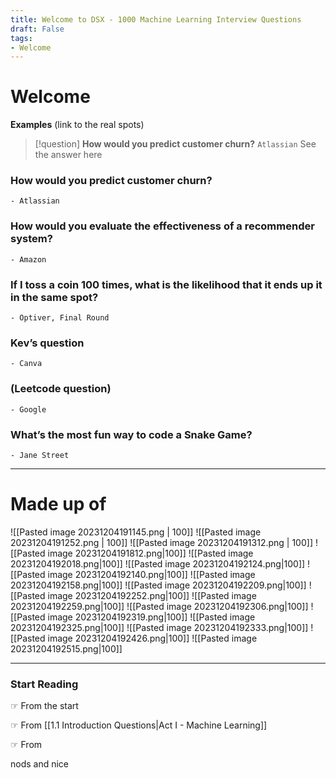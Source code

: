 ```yaml
---
title: Welcome to DSX - 1000 Machine Learning Interview Questions
draft: False
tags:
- Welcome
---
```

# Welcome

**Examples** (link to the real spots)

> [!question] **How would you predict customer churn?** 
>`Atlassian`
>See the answer here
### How would you predict customer churn?
	- Atlassian
### How would you evaluate the effectiveness of a recommender system? 
	- Amazon
### If I toss a coin 100 times, what is the likelihood that it ends up it in the same spot?
	- Optiver, Final Round 
### Kev’s question
	- Canva
### (Leetcode question) 
	- Google
### What’s the most fun way to code a Snake Game? 
	- Jane Street

---

# Made up of 

![[Pasted image 20231204191145.png | 100]] 
![[Pasted image 20231204191252.png | 100]] 
![[Pasted image 20231204191312.png | 100]] 
![[Pasted image 20231204191812.png|100]]
![[Pasted image 20231204192018.png|100]]
![[Pasted image 20231204192124.png|100]]
![[Pasted image 20231204192140.png|100]]
![[Pasted image 20231204192158.png|100]]
![[Pasted image 20231204192209.png|100]]
![[Pasted image 20231204192252.png|100]]
![[Pasted image 20231204192259.png|100]]
![[Pasted image 20231204192306.png|100]]
![[Pasted image 20231204192319.png|100]]
![[Pasted image 20231204192325.png|100]]
![[Pasted image 20231204192333.png|100]]
![[Pasted image 20231204192426.png|100]]
![[Pasted image 20231204192515.png|100]]

---
### Start Reading
☞ From the start

☞ From [[1.1 Introduction Questions|Act I - Machine Learning]]

☞ From 


nods and nice 